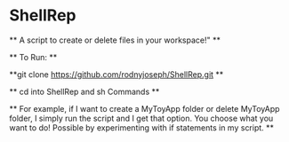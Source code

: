 # ShellRep

** A script to create or delete files in your workspace!" **

** To Run: **

**git clone https://github.com/rodnyjoseph/ShellRep.git **

** cd into ShellRep and sh Commands **


** For example, if I want to create a MyToyApp folder or delete MyToyApp folder, I simply run the script and I get that option. You choose what you want to do! Possible by experimenting with if statements in my script. **

